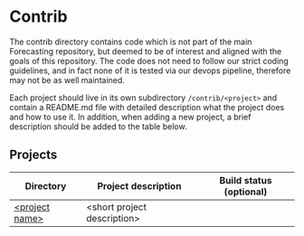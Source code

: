 # Contrib

The contrib directory contains code which is not part of the main Forecasting repository, but deemed to be of interest and aligned with the goals of this repository. The code does not need to follow our strict coding guidelines, and in fact none of it is tested via our devops pipeline, therefore may not be as well maintained.

Each project should live in its own subdirectory `/contrib/<project>` and contain a README.md file with detailed description what the project does and how to use it. In addition, when adding a new project, a brief description should be added to the table below.


## Projects
| Directory | Project description | Build status (optional) |
|---|---|---|
| [\<project name\>](link) | \<short project description\> | |
